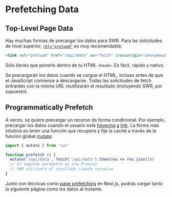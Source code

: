 # Prefetching Data

## Top-Level Page Data

Hay muchas formas de precargar los datos para SWR. Para las solicitudes de nivel superior, [`rel="preload"`](https://developer.mozilla.org/en-US/docs/Web/HTML/Preloading_content) es muy recomendable:

```html
<link rel="preload" href="/api/data" as="fetch" crossorigin="anonymous">
```

Sólo tienes que ponerlo dentro de tu HTML `<head>`. Es fácil, rápido y nativo.

Se precargarán los datos cuando se cargue el HTML, incluso antes de que el JavaScript comience a descargarse. Todas las solicitudes de fetch entrantes con la misma URL reutilizarán el resultado (incluyendo SWR, por supuesto).

## Programmatically Prefetch

A veces, se quiere precargar un recurso de forma condicional. Por ejemplo, precargar los datos cuando el usuario está [hovering](https://github.com/GoogleChromeLabs/quicklink) [a](https://github.com/guess-js/guess) [link](https://instant.page). La forma más intuitiva es tener una función que recupere y fije la caché a través de la función global [mutate](/docs/mutation):

```js
import { mutate } from 'swr'

function prefetch () {
  mutate('/api/data', fetch('/api/data').then(res => res.json()))
  // el segundo parametró es una Promise
  // SWR utilizará el resultado cuando resuelva
}
```

Junto con técnicas como [page prefetching](https://nextjs.org/docs/api-reference/next/router#routerprefetch) en Next.js, podrás cargar tanto la siguiente página como los datos al instante.
